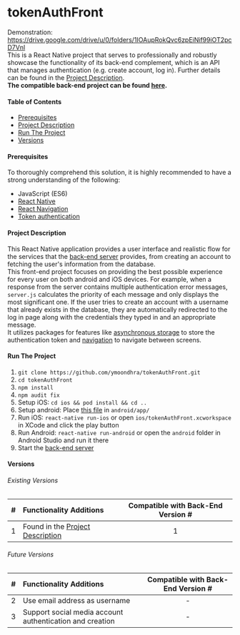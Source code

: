 # tokenAuthFront
Demonstration: https://drive.google.com/drive/u/0/folders/1IOAupRokQvc6zpEiNif99iOT2pcD7Vnl   
This is a React Native project that serves to professionally and robustly showcase the functionality of its back-end complement, which is an API that manages authentication (e.g. create account, log in). Further details can be found in the [Project Description](#Project-Description).    
**The compatible back-end project can be found [here](https://github.com/ymoondhra/django-token-base).** 

#### Table of Contents ####
  * [Prerequisites](#Prerequisites)
  * [Project Description](#Project-Description)
  * [Run The Project](#Run-The-Project)
  * [Versions](#Versions)

#### Prerequisites ####
To thoroughly comprehend this solution, it is highly recommended to have a strong understanding of the following:
  * JavaScript (ES6)
  * [React Native](https://facebook.github.io/react-native/)
  * [React Navigation](https://reactnavigation.org/)
  * [Token authentication](https://scotch.io/tutorials/the-ins-and-outs-of-token-based-authentication)    

#### Project Description ####
This React Native application provides a user interface and realistic flow for the services that the 
[back-end server](https://github.com/ymoondhra/django-token-base) provides, from creating an account 
to fetching the user's information from the database.      
This front-end project focuses on providing the best possible experience for every user on both android and iOS devices. For example, when a response from the server contains multiple authentication error messages, `server.js` calculates the priority of each message and only displays the most significant one. If the user tries to create an account with a username that already exists in the database, they are automatically redirected to the log in page along with the credentials they typed in and an appropriate message.      
It utilizes packages for features like [asynchronous storage](https://github.com/react-native-community/async-storage) to store the authentication token and [navigation](https://reactnavigation.org/) to navigate between screens.     

#### Run The Project ####
1. `git clone https://github.com/ymoondhra/tokenAuthFront.git`
2. `cd tokenAuthFront`
3. `npm install`
4. `npm audit fix`
4. Setup iOS: `cd ios && pod install && cd ..`
5. Setup android: Place [this file](https://raw.githubusercontent.com/facebook/react-native/master/template/android/app/debug.keystore) in `android/app/`
5. Run iOS: `react-native run-ios` or open `ios/tokenAuthFront.xcworkspace` in XCode and click the play button
6. Run Android: `react-native run-android` or open the `android` folder in Android Studio and run it there
7. Start the [back-end server](https://github.com/ymoondhra/django-token-base)

#### Versions ####

###### Existing Versions ######
|  #  | Functionality Additions | Compatible with Back-End Version #  |  
|:---:| :---------------------- | :---------------------------------: |  
|  1  | Found in the [Project Description](#Project-Description) | 1  | 

###### Future Versions ######
|  #  | Functionality Additions | Compatible with Back-End Version #  |  
|:---:| :---------------------- | :---------------------------------: |  
|  2  | Use email address as username |               -               |
|  3  | Support social media account authentication and creation | -  | 

